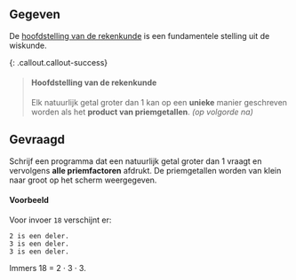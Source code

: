 ## Gegeven

De <a href="https://nl.wikipedia.org/wiki/Hoofdstelling_van_de_rekenkunde" target="_blank">hoofdstelling van de rekenkunde</a> is een fundamentele stelling uit de wiskunde.

{: .callout.callout-success}
>#### Hoofdstelling van de rekenkunde
> Elk natuurlijk getal groter dan 1 kan op een **unieke** manier geschreven worden als het **product van priemgetallen**. *(op volgorde na)*

## Gevraagd

Schrijf een programma dat een natuurlijk getal groter dan 1 vraagt en vervolgens **alle priemfactoren** afdrukt. De priemgetallen worden van klein naar groot op het scherm weergegeven.

#### Voorbeeld

Voor invoer `18` verschijnt er:

```
2 is een deler.
3 is een deler.
3 is een deler.
```

Immers 18 = 2 · 3 · 3.
